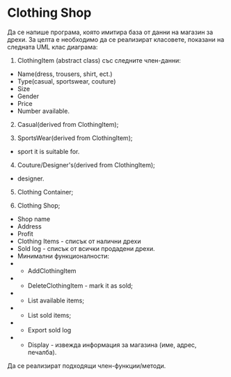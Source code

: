 # Clothing Shop

Да се напише програма, която имитира база от данни на магазин за дрехи. За целта е необходимо да се реализират класовете, показани на следната UML клас диаграма:


1. ClothingItem (abstract class) със следните член-данни:
 - Name(dress, trousers, shirt, ect.)
 - Type(casual, sportswear, couture)
 - Size
 - Gender
 - Price
 - Number available.

2. Casual(derived from ClothingItem);

3. SportsWear(derived from ClothingItem);
 - sport it is suitable for.

4. Couture/Designer's(derived from ClothingItem);
 - designer.

5. Clothing Container;

6. Clothing Shop;
 - Shop name
 - Address
 - Profit
 - Clothing Items - списък от налични дрехи
 - Sold log - списък от всички продадени дрехи.
 - Минимални функционалности:
 - - AddClothingItem
 - - DeleteClothingItem - mark it as sold;
 - - List available items;
 - - List sold items;
 - - Export sold log
 - - Display - извежда информация за магазина (име, адрес, печалба).
  	
Да се реализират подходящи член-функции/методи.
